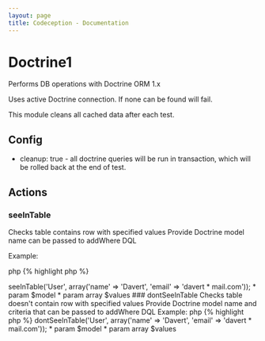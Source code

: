 ```yaml
---
layout: page
title: Codeception - Documentation
---
```


# Doctrine1

Performs DB operations with Doctrine ORM 1.x

Uses active Doctrine connection. If none can be found will fail.

This module cleans all cached data after each test.

## Config
* cleanup: true - all doctrine queries will be run in transaction, which will be rolled back at the end of test.


## Actions


### seeInTable


Checks table contains row with specified values
Provide Doctrine model name can be passed to addWhere DQL

Example:

 php
{% highlight php %}
<?php
$I->seeInTable('User', array('name' => 'Davert', 'email' => 'davert * mail.com'));



 * param $model
 * param array $values

### dontSeeInTable


Checks table doesn't contain row with specified values
Provide Doctrine model name and criteria that can be passed to addWhere DQL

Example:

 php
{% highlight php %}
<?php
$I->dontSeeInTable('User', array('name' => 'Davert', 'email' => 'davert * mail.com'));



 * param $model
 * param array $values
